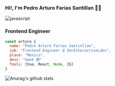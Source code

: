 ### Hi!, I'm Pedro Arturo Farias Santillan 👨‍💻

![javascript](https://user-images.githubusercontent.com/45549901/90172680-fb428780-dd68-11ea-92f9-5318a4de6d06.gif)

###  Frontend Engineer

``` js
const arturo {
  name: "Pedro Arturo Farias Santinllan",
  job: "Frontend Engineer @ ZenInteractiveLabs",
  place: "Mexico",
  desc: "Geek 😎"
  Tools: [Vue, React, Node, JS]
}
```
![Anurag's github stats](https://github-readme-stats.vercel.app/api?username=peter-R2-D2&theme=nord&show_icons=true)

<!--
**peter-R2-D2/peter-R2-D2** is a ✨ _special_ ✨ repository because its `README.md` (this file) appears on your GitHub profile.

Here are some ideas to get you started:

- 🔭 I’m currently working on ...
- 🌱 I’m currently learning ...
- 👯 I’m looking to collaborate on ...
- 🤔 I’m looking for help with ...
- 💬 Ask me about ...
- 📫 How to reach me: ...
- 😄 Pronouns: ...
- ⚡ Fun fact: ...
-->
